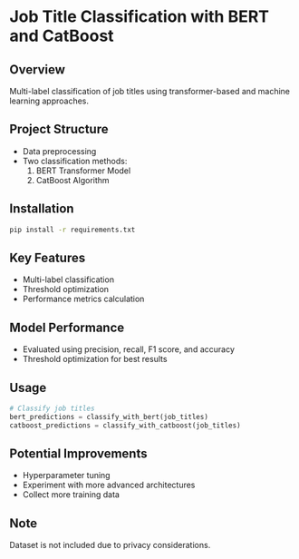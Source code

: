 # Job Title Classification with BERT and CatBoost

## Overview
Multi-label classification of job titles using transformer-based and machine learning approaches.

## Project Structure
- Data preprocessing
- Two classification methods:
  1. BERT Transformer Model
  2. CatBoost Algorithm

## Installation
```bash
pip install -r requirements.txt
```

## Key Features
- Multi-label classification
- Threshold optimization
- Performance metrics calculation

## Model Performance
- Evaluated using precision, recall, F1 score, and accuracy
- Threshold optimization for best results

## Usage
```python
# Classify job titles
bert_predictions = classify_with_bert(job_titles)
catboost_predictions = classify_with_catboost(job_titles)
```

## Potential Improvements
- Hyperparameter tuning
- Experiment with more advanced architectures
- Collect more training data

## Note
Dataset is not included due to privacy considerations.
